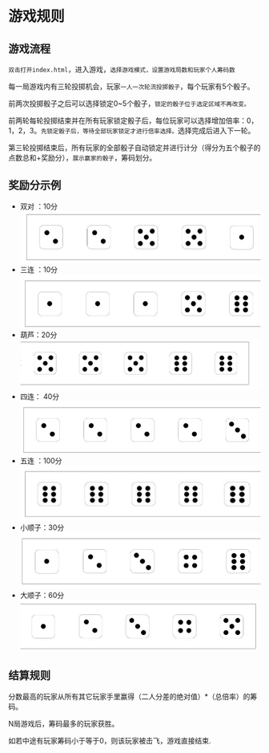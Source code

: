 # 游戏规则
## 游戏流程
`双击打开index.html`，进入游戏，`选择游戏模式，设置游戏局数和玩家个人筹码数`

每一局游戏内有三轮投掷机会，玩家`一人一次轮流投掷骰子`，每个玩家有5个骰子。

前两次投掷骰子之后可以选择锁定0~5个骰子，`锁定的骰子位于选定区域不再改变。`

前两轮每轮投掷结束并在所有玩家锁定骰子后，每位玩家可以选择增加倍率：0，1，2，3。`先锁定骰子后，等待全部玩家锁定才进行倍率选择。`选择完成后进入下一轮。

第三轮投掷结束后，所有玩家的全部骰子自动锁定并进行计分（得分为五个骰子的点数总和+奖励分），`展示赢家的骰子`，筹码划分。
## 奖励分示例
* 双对 ：10分
![image](staic/img/e878f9e1e9e243079942dda34a89edaa.jpg)
* 三连 ：10分
![image](staic/img/36c2520147f44228a0f42d3f9e2a9686.jpg)
* 葫芦：20分
![image](staic/img/4c71c6fc94024faf94e684daf435cf69.jpg)
* 四连： 40分
![image](staic/img/0a5d9e5511b54ddebbe4dcdb319b2a37.jpg)
* 五连 ：100分
![image](staic/img/adc2448e27334f40af2d3ad6cf995d43.jpg)
* 小顺子：30分
![image](staic/img/78c19520225648deaec3361db410f76a.jpg)
* 大顺子：60分
![image](staic/img/adde32a72b78421fb735cc47c7c9cef1.jpg)
## 结算规则

分数最高的玩家从所有其它玩家手里赢得（二人分差的绝对值）*（总倍率）的筹码。

N局游戏后，筹码最多的玩家获胜。

如若中途有玩家筹码小于等于0，则该玩家被击飞，游戏直接结束.